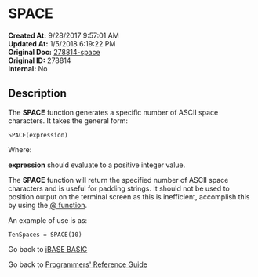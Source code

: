 # SPACE

**Created At:** 9/28/2017 9:57:01 AM  
**Updated At:** 1/5/2018 6:19:22 PM  
**Original Doc:** [278814-space](https://docs.jbase.com/36868-jbase-basic/278814-space)  
**Original ID:** 278814  
**Internal:** No  

## Description

The **SPACE** function generates a specific number of ASCII space characters. It takes the general form:

```
SPACE(expression)
```

Where:

**expression** should evaluate to a positive integer value.

The **SPACE** function will return the specified number of ASCII space characters and is useful for padding strings. It should not be used to position output on the terminal screen as this is inefficient, accomplish this by using the [@ function](./../the-'@'-function).

An example of use is as:

```
TenSpaces = SPACE(10)
```

Go back to [jBASE BASIC](./../README.md)

Go back to [Programmers' Reference Guide](./../../reference-guides/jbc/README.md)
